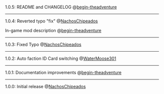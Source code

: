 1.0.5: README and CHANGELOG @[begin-theadventure](https://github.com/NachosChipeados/N-EnableFactionIDCards/pull/8)

----
1.0.4: Reverted typo "fix" @[NachosChipeados](https://github.com/WaterMoose301)

In-game mod description @[begin-theadventure](https://github.com/NachosChipeados/N-EnableFactionIDCards/pull/7)

----
1.0.3: Fixed Typo @[NachosChipeados](https://github.com/WaterMoose301)

----
1.0.2: Auto faction ID Card switching @[WaterMoose301](https://github.com/NachosChipeados/N-EnableFactionIDCards/pull/3)

----
1.0.1: Documentation improvements @[begin-theadventure](https://github.com/begin-theadventure)

----
1.0.0: Initial release @[NachosChipeados](https://github.com/NachosChipeados)
